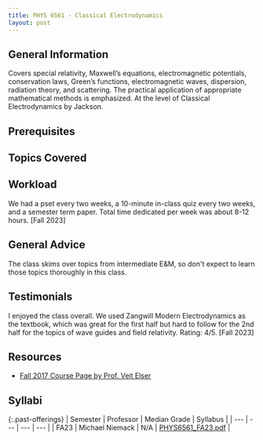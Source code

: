 ```yaml
---
title: PHYS 6561 - Classical Electrodynamics
layout: post
---
```


<link rel="stylesheet" href="/main.css">

## General Information
Covers special relativity, Maxwell’s equations, electromagnetic potentials, conservation laws, Green’s functions, electromagnetic waves, dispersion, radiation theory, and scattering. The practical application of appropriate mathematical methods is emphasized. At the level of Classical Electrodynamics by Jackson.  

## Prerequisites

## Topics Covered

## Workload

We had a pset every two weeks, a 10-minute in-class quiz every two weeks, and a semester term paper. Total time dedicated per week was about 8-12 hours. [Fall 2023]

## General Advice

The class skims over topics from intermediate E&M, so don't expect to learn those topics thoroughly in this class.

## Testimonials

I enjoyed the class overall. We used Zangwill Modern Electrodynamics as the textbook, which was great for the first half but hard to follow for the 2nd half for the topics of wave guides and field relativity. Rating: 4/5. [Fall 2023]

## Resources
- [Fall 2017 Course Page by Prof. Veit Elser](https://uuuuuu.lassp.cornell.edu/courses/physics_6561_classical_electrodynamics)

## Syllabi

{:.past-offerings}
| Semester | Professor | Median Grade | Syllabus |
| --- | --- | --- | --- |
| FA23 | Michael Niemack | N/A | <a href="/syllabi/PHYS6561_FA23.pdf">PHYS6561_FA23.pdf</a>  |

